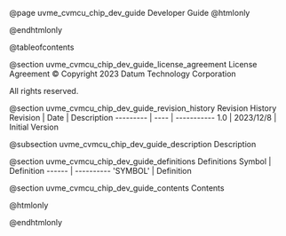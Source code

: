 @page uvme_cvmcu_chip_dev_guide Developer Guide
@htmlonly
<div class="autonumbering">
@endhtmlonly


@tableofcontents


@section uvme_cvmcu_chip_dev_guide_license_agreement License Agreement
© Copyright 2023 Datum Technology Corporation

All rights reserved.


@section uvme_cvmcu_chip_dev_guide_revision_history Revision History
Revision  | Date | Description
--------- | ---- | -----------
1.0 | 2023/12/8 | Initial Version

@subsection uvme_cvmcu_chip_dev_guide_description Description


@section uvme_cvmcu_chip_dev_guide_definitions Definitions
Symbol | Definition
------ | ----------
 'SYMBOL' | Definition


@section uvme_cvmcu_chip_dev_guide_contents Contents


@htmlonly
</div>
@endhtmlonly